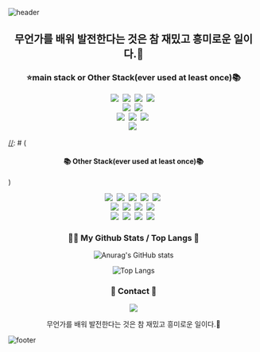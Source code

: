 ![header](https://capsule-render.vercel.app/api?type=slice&color=8B00FF&height=170&section=header&text=Evolving%20development&fontColor=35E3FC&fontAlignX=45&fontAlignY=65&fontSize=70)

<h2 align='center'>무언가를 배워 발전한다는 것은 참 재밌고 흥미로운 일이다.🥳</h2>
<h3 align="center">⭐️main stack or Other Stack(ever used at least once)📚</h3>
<p align="center">
  <img src="https://img.shields.io/badge/kotlin-7F52FF?style=flat-square&logo=kotlin&logoColor=white"/></a>&nbsp
  <img src="https://img.shields.io/badge/Java-007396?style=flat&logo=OpenJDK&logoColor=white"/>&nbsp
  <img src="https://img.shields.io/badge/JPA-CC2927?style=flat-square&logo=JPA&logoColor=white"/></a>&nbsp
  <img src="https://img.shields.io/badge/.net-512BD4?style=flat-square&logo=.net&logoColor=white"/></a>&nbsp
  <br>
  <img src="https://img.shields.io/badge/javascript-F7DF1E?style=flat-square&logo=javascript&logoColor=white"/></a>&nbsp
  <img src="https://img.shields.io/badge/GitHub-181717?style=flat-square&logo=GitHub&logoColor=white"/></a>&nbsp
  <br>
  <img src="https://img.shields.io/badge/Mysql-E6B91E?style=flat-square&logo=MySql&logoColor=white"/></a>&nbsp
  <img src="https://img.shields.io/badge/Spring Boot-6DB33F?style=flat-square&logo=Spring Boot&logoColor=white"/></a>&nbsp
  <img src="https://img.shields.io/badge/Visual Studio-5C2D91?style=flat-square&logo=Visual Studio&logoColor=white"/></a>&nbsp
  <br>
  <img src="https://img.shields.io/badge/jQuery-0769AD?style=flat-square&logo=jQuery&logoColor=white"/></a>&nbsp

[//]: # (  <img src="https://img.shields.io/badge/Postman-FF6C37?style=flat-square&logo=Postman&logoColor=white"/></a>&nbsp)
</p>

[//]: # ( <h4 align="center">📚 Other Stack(ever used at least once)📚</h4> )
<p align="center">
  <img src="https://img.shields.io/badge/Python-3766AB?style=flat-square&logo=Python&logoColor=white"/></a>&nbsp
  <img src="https://img.shields.io/badge/Docker-2496ED?style=flat-square&logo=Docker&logoColor=white"/></a>&nbsp
  <img src="https://img.shields.io/badge/Mocha-8D6748?style=flat-square&logo=Mocha&logoColor=white"/></a>&nbsp
  <img src="https://img.shields.io/badge/Amazon AWS-232F3E?style=flat-square&logo=Amazon AWS&logoColor=white"/></a>&nbsp
  <img src="https://img.shields.io/badge/Redis-DC382D?style=flat-square&logo=Redis&logoColor=white"/></a>&nbsp
  <br>
  <img src="https://img.shields.io/badge/Vue.js-4FC08D?style=flat-square&logo=Vue.js&logoColor=white"/></a>&nbsp
  <img src="https://img.shields.io/badge/Django-092E20?style=flat-square&logo=Django&logoColor=white"/></a>&nbsp
  <img src="https://img.shields.io/badge/RabbitMQ-FF6600?style=flat-square&logo=RabbitMQ&logoColor=white"/></a>&nbsp
  <img src="https://img.shields.io/badge/Apache JMeter-D22128?style=flat-square&logo=Apache JMeter&logoColor=white"/></a>&nbsp
  <br>
  <img src="https://img.shields.io/badge/AngularJS-DD0031?style=flat-square&logo=AngularJS&logoColor=white"/></a>&nbsp
  <img src="https://img.shields.io/badge/Linux-FCC624?style=flat-square&logo=Linux&logoColor=white"/></a>&nbsp
  <img src="https://img.shields.io/badge/MongoDB-47A248?style=flat-square&logo=MongoDB&logoColor=white"/></a>&nbsp
  <img src="https://img.shields.io/badge/Spring Security-6DB33F?style=flat-square&logo=Spring Security&logoColor=white"/></a>&nbsp
</p>


<div>
</div>
<h3 align="center">🧘🏻 My Github Stats / Top Langs 👀</h3>

<div style="width: 100%">
<div style="width: 50%; float: left">
</div>
<div style="width: 50%; float: right">
</div>
</div>

<div align="center">

![Anurag's GitHub stats](https://github-readme-stats.vercel.app/api?username=JeongInJin&show_icons=true&theme=dracula)

![Top Langs](https://github-readme-stats.vercel.app/api/top-langs/?username=JeongInJin&layout=compact&theme=cobalt)

[//]: # (스타일 옵션: dark, radical, merko, gruvbox, tokyonight, onedark, cobalt, synthwave, highcontrast, dracula)

</div>

<h3 align="center">👀 Contact 👀</h3>
<p align="center">
  <a href="mailto:injin.dev@gmail.com"><img src="https://img.shields.io/badge/Gmail-d14836?style=flat-square&logo=Gmail&logoColor=white&link=injin.dev@gmail.com"/></a>
</p>
<p align="center">
무언가를 배워 발전한다는 것은 참 재밌고 흥미로운 일이다.🥳
</p>


![footer](https://capsule-render.vercel.app/api?type=slice&color=FF00FF&height=170&section=footer)

